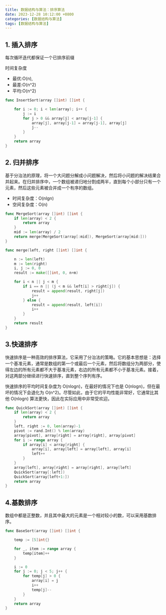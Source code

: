 ```yaml
---
title: 数据结构与算法：排序算法
date: 2023-12-28 10:12:00 +0800
categories: [数据结构与算法]
tags: [数据结构与算法]
---
```


## 1. 插入排序

每次循环迭代都保证一个已排序前缀

时间复杂度
- 最优:O(n),
- 最差:O(n^2)
- 平均:O(n^2)

```go
func InsertSort(array []int) []int {

	for i := 0; i < len(array); i++ {
		j := i
		for j > 0 && array[j] < array[j-1] {
			array[j], array[j-1] = array[j-1], array[j]
			j--
		}
	}
	return array
}
```

## 2. 归并排序

基于分治法的原理，将一个大问题分解成小问题解决，然后将小问题的解决结果合并起来。在归并排序中，一个数组被递归地分割成两半，直到每个小部分只有一个元素，然后这些元素被合并成一个有序的数组。

- 时间复杂度：O(nlgn)
- 空间复杂度：O(n)

```go
func MergeSort(array []int) []int {
	if len(array) < 2 {
		return array
	}
	mid := len(array) / 2
	return merge(MergeSort(array[:mid]), MergeSort(array[mid:]))
}

func merge(left, right []int) []int {

	n := len(left)
	m := len(right)
	i, j := 0, 0
	result := make([]int, 0, n+m)

	for i < n || j < m {
		if i == n || (j < m && left[i] > right[j]) {
			result = append(result, right[j])
			j++
		} else {
			result = append(result, left[i])
			i++
		}
	}
	return result
}
```

## 3.快速排序

快速排序是一种高效的排序算法，它采用了分治法的策略。它的基本思想是：选择一个基准元素，通常是数组的第一个或最后一个元素，然后将数组分为两部分，使得左边的所有元素都不大于基准元素，右边的所有元素都不小于基准元素。接着，对这两部分继续进行快速排序，直到整个序列有序。

快速排序的平均时间复杂度为 O(nlogn)，在最好的情况下也是 O(nlogn)，但在最坏的情况下会退化为 O(n^2)。尽管如此，由于它的平均性能非常好，它通常比其他 O(nlogn) 算法更快，因此在实际应用中非常受欢迎。

```go
func QuickSort(array []int) []int {
	if len(array) < 2 {
		return array
	}
	left, right := 0, len(array)-1
	pivot := rand.Int() % len(array)
	array[pivot], array[right] = array[right], array[pivot]
	for i := range array {
		if array[i] < array[right] {
			array[i], array[left] = array[left], array[i]
			left++
		}
	}
	array[left], array[right] = array[right], array[left]
	QuickSort(array[:left])
	QuickSort(array[left+1:])
	return array
}
```

## 4.基数排序

数组中都是正整数，并且其中最大的元素是一个相对较小的数，可以采用基数排序。

```go
func BaseSort(array []int) []int {

	temp := [5]int{}

	for _, item := range array {
		temp[item]++
	}

	i := 0
	for j := 0; j < 5; j++ {
		for temp[j] > 0 {
			array[i] = j
			i++
			temp[j]--
		}
	}
	return array
}
```